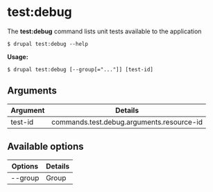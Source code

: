# test:debug
The **test:debug** command lists unit tests available to the application

```
$ drupal test:debug --help
```
**Usage:**
```
$ drupal test:debug [--group[="..."]] [test-id]
```
## Arguments
Argument | Details
------------ |-------------
test-id      |         commands.test.debug.arguments.resource-id

## Available options
Options | Details
------------ |-------------
--group      |         Group
